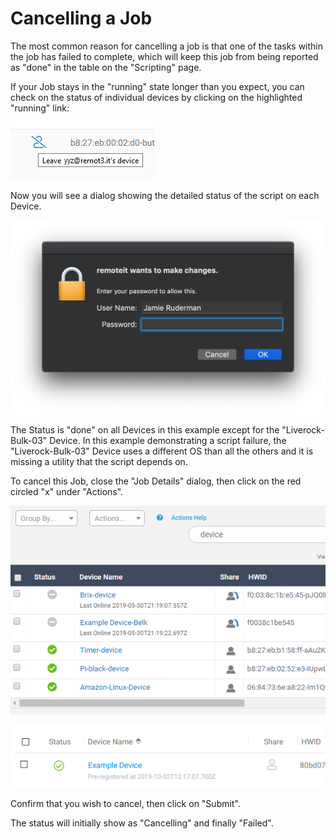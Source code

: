 # Cancelling a Job

The most common reason for cancelling a job is that one of the tasks within the job has failed to complete, which will keep this job from being reported as "done" in the table on the "Scripting" page.

If your Job stays in the "running" state longer than you expect, you can check on the status of individual devices by clicking on the highlighted "running" link:

![](../../.gitbook/assets/image%20%28132%29.png)

Now you will see a dialog showing the detailed status of the script on each Device.

![](../../.gitbook/assets/image%20%2887%29.png)

The Status is "done" on all Devices in this example except for the "Liverock-Bulk-03" Device.  In this example demonstrating a script failure, the "Liverock-Bulk-03" Device uses a different OS than all the others and it is missing a utility that the script depends on.

To cancel this Job, close the "Job Details" dialog, then click on the red circled "x" under "Actions".

![](../../.gitbook/assets/image%20%2817%29.png)

![](../../.gitbook/assets/image%20%28236%29.png)

Confirm that you wish to cancel, then click on "Submit".

The status will initially show as "Cancelling" and finally "Failed".

